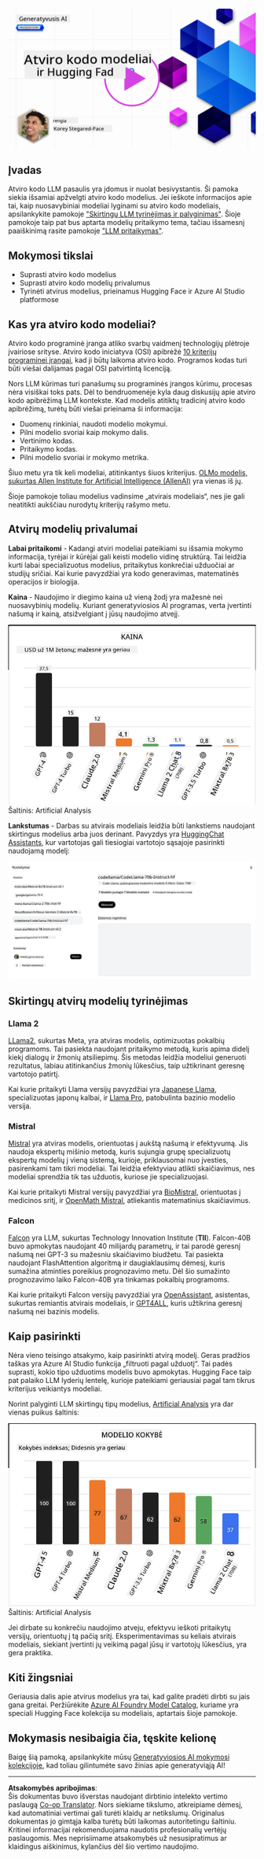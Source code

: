 <!--
CO_OP_TRANSLATOR_METADATA:
{
  "original_hash": "a8b2d4bb727c877ebf9edff8623d16b9",
  "translation_date": "2025-09-06T10:27:01+00:00",
  "source_file": "16-open-source-models/README.md",
  "language_code": "lt"
}
-->
[![Atviro kodo modeliai](../../../translated_images/16-lesson-banner.6b56555e8404fda1716382db4832cecbe616ccd764de381f0af6cfd694d05f74.lt.png)](https://aka.ms/gen-ai-lesson16-gh?WT.mc_id=academic-105485-koreyst)

## Įvadas

Atviro kodo LLM pasaulis yra įdomus ir nuolat besivystantis. Ši pamoka siekia išsamiai apžvelgti atviro kodo modelius. Jei ieškote informacijos apie tai, kaip nuosavybiniai modeliai lyginami su atviro kodo modeliais, apsilankykite pamokoje ["Skirtingų LLM tyrinėjimas ir palyginimas"](../02-exploring-and-comparing-different-llms/README.md?WT.mc_id=academic-105485-koreyst). Šioje pamokoje taip pat bus aptarta modelių pritaikymo tema, tačiau išsamesnį paaiškinimą rasite pamokoje ["LLM pritaikymas"](../18-fine-tuning/README.md?WT.mc_id=academic-105485-koreyst).

## Mokymosi tikslai

- Suprasti atviro kodo modelius
- Suprasti atviro kodo modelių privalumus
- Tyrinėti atvirus modelius, prieinamus Hugging Face ir Azure AI Studio platformose

## Kas yra atviro kodo modeliai?

Atviro kodo programinė įranga atliko svarbų vaidmenį technologijų plėtroje įvairiose srityse. Atviro kodo iniciatyva (OSI) apibrėžė [10 kriterijų programinei įrangai](https://web.archive.org/web/20241126001143/https://opensource.org/osd?WT.mc_id=academic-105485-koreyst), kad ji būtų laikoma atviro kodo. Programos kodas turi būti viešai dalijamas pagal OSI patvirtintą licenciją.

Nors LLM kūrimas turi panašumų su programinės įrangos kūrimu, procesas nėra visiškai toks pats. Dėl to bendruomenėje kyla daug diskusijų apie atviro kodo apibrėžimą LLM kontekste. Kad modelis atitiktų tradicinį atviro kodo apibrėžimą, turėtų būti viešai prieinama ši informacija:

- Duomenų rinkiniai, naudoti modelio mokymui.
- Pilni modelio svoriai kaip mokymo dalis.
- Vertinimo kodas.
- Pritaikymo kodas.
- Pilni modelio svoriai ir mokymo metrika.

Šiuo metu yra tik keli modeliai, atitinkantys šiuos kriterijus. [OLMo modelis, sukurtas Allen Institute for Artificial Intelligence (AllenAI)](https://huggingface.co/allenai/OLMo-7B?WT.mc_id=academic-105485-koreyst) yra vienas iš jų.

Šioje pamokoje toliau modelius vadinsime „atvirais modeliais“, nes jie gali neatitikti aukščiau nurodytų kriterijų rašymo metu.

## Atvirų modelių privalumai

**Labai pritaikomi** - Kadangi atviri modeliai pateikiami su išsamia mokymo informacija, tyrėjai ir kūrėjai gali keisti modelio vidinę struktūrą. Tai leidžia kurti labai specializuotus modelius, pritaikytus konkrečiai užduočiai ar studijų sričiai. Kai kurie pavyzdžiai yra kodo generavimas, matematinės operacijos ir biologija.

**Kaina** - Naudojimo ir diegimo kaina už vieną žodį yra mažesnė nei nuosavybinių modelių. Kuriant generatyviosios AI programas, verta įvertinti našumą ir kainą, atsižvelgiant į jūsų naudojimo atvejį.

![Modelio kaina](../../../translated_images/model-price.3f5a3e4d32ae00b465325159e1f4ebe7b5861e95117518c6bfc37fe842950687.lt.png)  
Šaltinis: Artificial Analysis

**Lankstumas** - Darbas su atvirais modeliais leidžia būti lankstiems naudojant skirtingus modelius arba juos derinant. Pavyzdys yra [HuggingChat Assistants](https://huggingface.co/chat?WT.mc_id=academic-105485-koreyst), kur vartotojas gali tiesiogiai vartotojo sąsajoje pasirinkti naudojamą modelį:

![Pasirinkti modelį](../../../translated_images/choose-model.f095d15bbac922141591fd4fac586dc8d25e69b42abf305d441b84c238e293f2.lt.png)

## Skirtingų atvirų modelių tyrinėjimas

### Llama 2

[LLama2](https://huggingface.co/meta-llama?WT.mc_id=academic-105485-koreyst), sukurtas Meta, yra atviras modelis, optimizuotas pokalbių programoms. Tai pasiekta naudojant pritaikymo metodą, kuris apima didelį kiekį dialogų ir žmonių atsiliepimų. Šis metodas leidžia modeliui generuoti rezultatus, labiau atitinkančius žmonių lūkesčius, taip užtikrinant geresnę vartotojo patirtį.

Kai kurie pritaikyti Llama versijų pavyzdžiai yra [Japanese Llama](https://huggingface.co/elyza/ELYZA-japanese-Llama-2-7b?WT.mc_id=academic-105485-koreyst), specializuotas japonų kalbai, ir [Llama Pro](https://huggingface.co/TencentARC/LLaMA-Pro-8B?WT.mc_id=academic-105485-koreyst), patobulinta bazinio modelio versija.

### Mistral

[Mistral](https://huggingface.co/mistralai?WT.mc_id=academic-105485-koreyst) yra atviras modelis, orientuotas į aukštą našumą ir efektyvumą. Jis naudoja ekspertų mišinio metodą, kuris sujungia grupę specializuotų ekspertų modelių į vieną sistemą, kurioje, priklausomai nuo įvesties, pasirenkami tam tikri modeliai. Tai leidžia efektyviau atlikti skaičiavimus, nes modeliai sprendžia tik tas užduotis, kuriose jie specializuojasi.

Kai kurie pritaikyti Mistral versijų pavyzdžiai yra [BioMistral](https://huggingface.co/BioMistral/BioMistral-7B?text=Mon+nom+est+Thomas+et+mon+principal?WT.mc_id=academic-105485-koreyst), orientuotas į medicinos sritį, ir [OpenMath Mistral](https://huggingface.co/nvidia/OpenMath-Mistral-7B-v0.1-hf?WT.mc_id=academic-105485-koreyst), atliekantis matematinius skaičiavimus.

### Falcon

[Falcon](https://huggingface.co/tiiuae?WT.mc_id=academic-105485-koreyst) yra LLM, sukurtas Technology Innovation Institute (**TII**). Falcon-40B buvo apmokytas naudojant 40 milijardų parametrų, ir tai parodė geresnį našumą nei GPT-3 su mažesniu skaičiavimo biudžetu. Tai pasiekta naudojant FlashAttention algoritmą ir daugiaklausimų dėmesį, kuris sumažina atminties poreikius prognozavimo metu. Dėl šio sumažinto prognozavimo laiko Falcon-40B yra tinkamas pokalbių programoms.

Kai kurie pritaikyti Falcon versijų pavyzdžiai yra [OpenAssistant](https://huggingface.co/OpenAssistant/falcon-40b-sft-top1-560?WT.mc_id=academic-105485-koreyst), asistentas, sukurtas remiantis atvirais modeliais, ir [GPT4ALL](https://huggingface.co/nomic-ai/gpt4all-falcon?WT.mc_id=academic-105485-koreyst), kuris užtikrina geresnį našumą nei bazinis modelis.

## Kaip pasirinkti

Nėra vieno teisingo atsakymo, kaip pasirinkti atvirą modelį. Geras pradžios taškas yra Azure AI Studio funkcija „filtruoti pagal užduotį“. Tai padės suprasti, kokio tipo užduotims modelis buvo apmokytas. Hugging Face taip pat palaiko LLM lyderių lentelę, kurioje pateikiami geriausiai pagal tam tikrus kriterijus veikiantys modeliai.

Norint palyginti LLM skirtingų tipų modelius, [Artificial Analysis](https://artificialanalysis.ai/?WT.mc_id=academic-105485-koreyst) yra dar vienas puikus šaltinis:

![Modelio kokybė](../../../translated_images/model-quality.aaae1c22e00f7ee1cd9dc186c611ac6ca6627eabd19e5364dce9e216d25ae8a5.lt.png)  
Šaltinis: Artificial Analysis

Jei dirbate su konkrečiu naudojimo atveju, efektyvu ieškoti pritaikytų versijų, orientuotų į tą pačią sritį. Eksperimentavimas su keliais atvirais modeliais, siekiant įvertinti jų veikimą pagal jūsų ir vartotojų lūkesčius, yra gera praktika.

## Kiti žingsniai

Geriausia dalis apie atvirus modelius yra tai, kad galite pradėti dirbti su jais gana greitai. Peržiūrėkite [Azure AI Foundry Model Catalog](https://ai.azure.com?WT.mc_id=academic-105485-koreyst), kuriame yra speciali Hugging Face kolekcija su modeliais, aptartais šioje pamokoje.

## Mokymasis nesibaigia čia, tęskite kelionę

Baigę šią pamoką, apsilankykite mūsų [Generatyviosios AI mokymosi kolekcijoje](https://aka.ms/genai-collection?WT.mc_id=academic-105485-koreyst), kad toliau gilintumėte savo žinias apie generatyviąją AI!

---

**Atsakomybės apribojimas**:  
Šis dokumentas buvo išverstas naudojant dirbtinio intelekto vertimo paslaugą [Co-op Translator](https://github.com/Azure/co-op-translator). Nors siekiame tikslumo, atkreipiame dėmesį, kad automatiniai vertimai gali turėti klaidų ar netikslumų. Originalus dokumentas jo gimtąja kalba turėtų būti laikomas autoritetingu šaltiniu. Kritinei informacijai rekomenduojama naudotis profesionalių vertėjų paslaugomis. Mes neprisiimame atsakomybės už nesusipratimus ar klaidingus aiškinimus, kylančius dėl šio vertimo naudojimo.